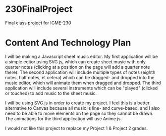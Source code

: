 # 230FinalProject
Final class project for IGME-230

# Content And Technology Plan

I will be making a Javascript sheet music editor.  My first application will be a simple editor using SVG.js, which can create sheet music with only quarter notes (clicking at a position on the page will add a quarter note there).  The second application will include multiple types of notes (eighth notes, half notes, et cetera) which can be dragged- and dropped into the music editor, which will animate them when dragged and dropped.  The third application will include several instruments which can be "played" (clicked or touched) to add music to the sheet music.

I will be using SVG.js in order to create my project.  I feel this is a better alternative to Canvas because all music is line- and curve-based, and I also need to be able to move elements on the page so they cannot be drawn.
The animations for the third application will use Anime.js.

I would not like this project to replace my Project 1 & Project 2 grades.
